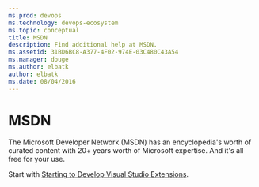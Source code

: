 ```yaml
---
ms.prod: devops
ms.technology: devops-ecosystem
ms.topic: conceptual
title: MSDN
description: Find additional help at MSDN.
ms.assetid: 31BD6BC8-A377-4F02-974E-03C480C43A54
ms.manager: douge
ms.author: elbatk
author: elbatk
ms.date: 08/04/2016
---
```


# MSDN

The Microsoft Developer Network (MSDN) has an encyclopedia's worth of curated content with 20+ years worth of Microsoft expertise. And it's all free for your use.

Start with [Starting to Develop Visual Studio Extensions](https://docs.microsoft.com/en-au/visualstudio/extensibility/starting-to-develop-visual-studio-extensions).
